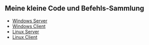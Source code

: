 ## Meine kleine Code und Befehls-Sammlung

* [Windows Server](https://github.com/HelmutThurnhofer/snippet/blob/master/Windows-Server.md)
* [Windows Client](https://github.com/HelmutThurnhofer/snippet/blob/master/Windows-Client.md)
* [Linux Server](https://github.com/HelmutThurnhofer/snippet/blob/master/Linux-Server.md)
* [Linux Client](https://github.com/HelmutThurnhofer/snippet/blob/master/Linux-Client.md)
